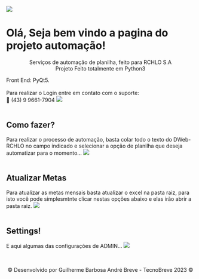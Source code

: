 <image src='https://github.com/TecnoBreve/Automacao/blob/main/img/man.png'></image>
<h1 align = "left">Olá, Seja bem vindo a pagina do projeto automação!</h1>
<p align = "center">Serviços de automação de planilha, feito para RCHLO S.A <br>
Projeto Feito totalmente em Python3 <br></p>
Front End: PyQt5.
<br><br>
Para realizar o Login entre em contato com o suporte:<br>
📱 (43) 9 9661-7904
<image src='https://github.com/TecnoBreve/Automacao/blob/main/img/pscreen.jpeg'></image>
<br><br>
<h2>Como fazer?</h2>
Para realizar o processo de automação, basta colar todo o texto do DWeb-RCHLO no campo indicado e selecionar a opção de planilha que deseja automatizar para o momento...
<image src='img/pscreen2.png'></image>
<br><br>
<h2>Atualizar Metas</h2>
Para atualizar as metas mensais basta atualizar o excel na pasta raiz,
para isto você pode simplesmtnte clicar nestas opções abaixo e elas irão abrir a pasta raiz.
<image src = "img/pscreen3.png"/>
<br><br>
<h2>Settings!</h2>
E aqui algumas das configurações de ADMIN...
<image src = "img/pscreen4.png"/>
<br><br>







<h2></h2>
<p align="center"> © Desenvolvido por Guilherme Barbosa André Breve - TecnoBreve 2023 © </p>
